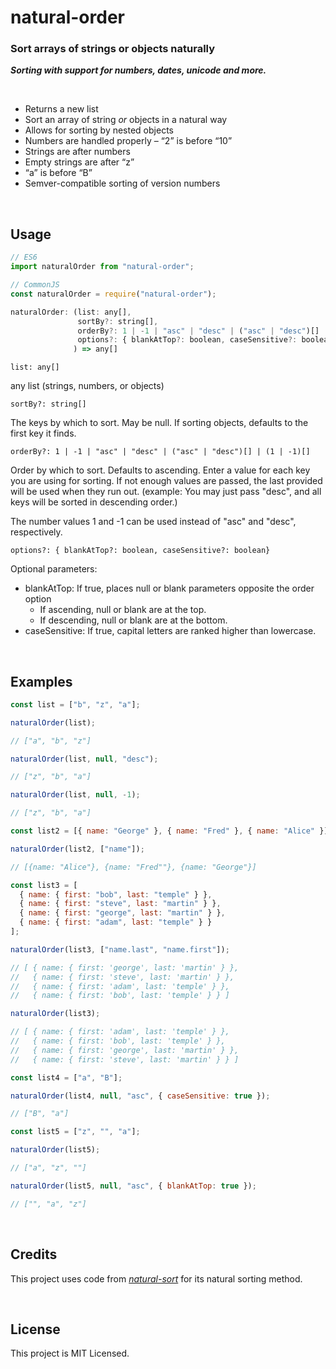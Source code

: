 # natural-order

### **Sort arrays of strings or objects naturally**

**_Sorting with support for numbers, dates, unicode and more._**

<a id="/features"></a>&nbsp;

- Returns a new list
- Sort an array of string _or_ objects in a natural way
- Allows for sorting by nested objects
- Numbers are handled properly – “2” is before “10”
- Strings are after numbers
- Empty strings are after “z”
- “a” is before “B”
- Semver-compatible sorting of version numbers

<a id="/usage"></a>&nbsp;

## Usage

```javascript
// ES6
import naturalOrder from "natural-order";

// CommonJS
const naturalOrder = require("natural-order");

naturalOrder: (list: any[], 
               sortBy?: string[], 
               orderBy?: 1 | -1 | "asc" | "desc" | ("asc" | "desc")[] | (1 | -1)[], 
               options?: { blankAtTop?: boolean, caseSensitive?: boolean }
              ) => any[]

```

`list: any[]`

any list (strings, numbers, or objects)

`sortBy?: string[]`

The keys by which to sort. May be null. If sorting objects, defaults to the first key it finds.

`orderBy?: 1 | -1 | "asc" | "desc" | ("asc" | "desc")[] | (1 | -1)[]`

Order by which to sort. Defaults to ascending. Enter a value for each key you are using for sorting.
If not enough values are passed, the last provided will be used when they run out.
(example: You may just pass "desc", and all keys will be sorted in descending order.)

The number values 1 and -1 can be used instead of "asc" and "desc", respectively.

`options?: { blankAtTop?: boolean, caseSensitive?: boolean}`

Optional parameters:
- blankAtTop: If true, places null or blank parameters opposite the order option
  - If ascending, null or blank are at the top.
  - If descending, null or blank are at the bottom.
- caseSensitive: If true, capital letters are ranked higher than lowercase.

<a id="/examples"></a>&nbsp;

## Examples

```javascript
const list = ["b", "z", "a"];

naturalOrder(list);

// ["a", "b", "z"]

naturalOrder(list, null, "desc");

// ["z", "b", "a"]

naturalOrder(list, null, -1);

// ["z", "b", "a"]

const list2 = [{ name: "George" }, { name: "Fred" }, { name: "Alice" }];

naturalOrder(list2, ["name"]);

// [{name: "Alice"}, {name: "Fred""}, {name: "George"}]

const list3 = [
  { name: { first: "bob", last: "temple" } },
  { name: { first: "steve", last: "martin" } },
  { name: { first: "george", last: "martin" } },
  { name: { first: "adam", last: "temple" } }
];

naturalOrder(list3, ["name.last", "name.first"]);

// [ { name: { first: 'george', last: 'martin' } },
//   { name: { first: 'steve', last: 'martin' } },
//   { name: { first: 'adam', last: 'temple' } },
//   { name: { first: 'bob', last: 'temple' } } ]

naturalOrder(list3);

// [ { name: { first: 'adam', last: 'temple' } },
//   { name: { first: 'bob', last: 'temple' } },
//   { name: { first: 'george', last: 'martin' } },
//   { name: { first: 'steve', last: 'martin' } } ]

const list4 = ["a", "B"];

naturalOrder(list4, null, "asc", { caseSensitive: true });

// ["B", "a"]

const list5 = ["z", "", "a"];

naturalOrder(list5);

// ["a", "z", ""]

naturalOrder(list5, null, "asc", { blankAtTop: true });

// ["", "a", "z"]

```

<a id="/credits"></a>&nbsp;

## Credits

This project uses code from _[natural-sort](https://github.com/studio-b12/natural-sort)_ for its natural sorting method.

<a id="/license"></a>&nbsp;

## License

This project is MIT Licensed.
